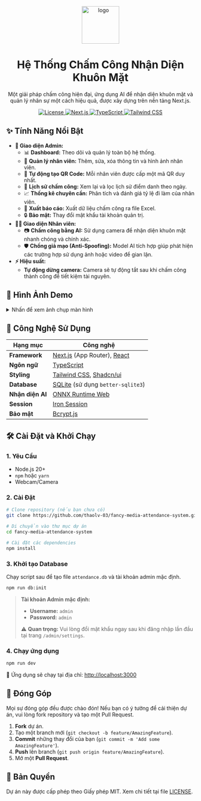 
<div align="center">
  <img src="./public/logo.svg" alt="logo" width="100"/>
  <h1>Hệ Thống Chấm Công Nhận Diện Khuôn Mặt</h1>
  <p>
    Một giải pháp chấm công hiện đại, ứng dụng AI để nhận diện khuôn mặt và quản lý nhân sự một cách hiệu quả, được xây dựng trên nền tảng Next.js.
  </p>
  
  <p>
    <a href="https://github.com/thaolv-03/fancy-media-attendance-system/blob/main/LICENSE">
      <img alt="License" src="https://img.shields.io/badge/license-MIT-blue.svg"/>
    </a>
    <a href="#">
      <img alt="Next.js" src="https://img.shields.io/badge/Next.js-14-black?logo=next.js"/>
    </a>
     <a href="#">
      <img alt="TypeScript" src="https://img.shields.io/badge/TypeScript-5-blue?logo=typescript"/>
    </a>
    <a href="#">
      <img alt="Tailwind CSS" src="https://img.shields.io/badge/Tailwind_CSS-3-green?logo=tailwind-css"/>
    </a>
  </p>
</div>

## ✨ Tính Năng Nổi Bật

-   **👤 Giao diện Admin:**
    -   📊 **Dashboard:** Theo dõi và quản lý toàn bộ hệ thống.
    -   👥 **Quản lý nhân viên:** Thêm, sửa, xóa thông tin và hình ảnh nhân viên.
    -   🤖 **Tự động tạo QR Code:** Mỗi nhân viên được cấp một mã QR duy nhất.
    -   📅 **Lịch sử chấm công:** Xem lại và lọc lịch sử điểm danh theo ngày.
    -   📈 **Thống kê chuyên cần:** Phân tích và đánh giá tỷ lệ đi làm của nhân viên.
    -   📄 **Xuất báo cáo:** Xuất dữ liệu chấm công ra file Excel.
    -   🔒 **Bảo mật:** Thay đổi mật khẩu tài khoản quản trị.
-   **👨‍💼 Giao diện Nhân viên:**
    -   📷 **Chấm công bằng AI:** Sử dụng camera để nhận diện khuôn mặt nhanh chóng và chính xác.
    -   🛡️ **Chống giả mạo (Anti-Spoofing):** Model AI tích hợp giúp phát hiện các trường hợp sử dụng ảnh hoặc video để gian lận.
-   **⚡ Hiệu suất:**
    -   **Tự động dừng camera:** Camera sẽ tự động tắt sau khi chấm công thành công để tiết kiệm tài nguyên.

## 📸 Hình Ảnh Demo

<details>
<summary>Nhấn để xem ảnh chụp màn hình</summary>
<br/>
<p align="center">
  <em>(Thêm ảnh chụp màn hình trang Admin Dashboard ở đây)</em>
  <br/>
  <strong>Trang quản trị của Admin</strong>
</p>
<p align="center">
  <em>(Thêm ảnh chụp màn hình trang Chấm công của nhân viên ở đây)</em>
  <br/>
  <strong>Giao diện chấm công của nhân viên</strong>
</p>
</details>

## 🚀 Công Nghệ Sử Dụng

| Hạng mục        | Công nghệ                                                                                               |
| --------------- | ------------------------------------------------------------------------------------------------------- |
| **Framework**   | [Next.js](https://nextjs.org/) (App Router), [React](https://reactjs.org/)                              |
| **Ngôn ngữ**    | [TypeScript](https://www.typescriptlang.org/)                                                           |
| **Styling**     | [Tailwind CSS](https://tailwindcss.com/), [Shadcn/ui](https://ui.shadcn.com/)                            |
| **Database**    | [SQLite](https://www.sqlite.org/index.html) (sử dụng `better-sqlite3`)                                  |
| **Nhận diện AI**| [ONNX Runtime Web](https://onnxruntime.ai/docs/api/js/)                                                   |
| **Session**     | [Iron Session](https://github.com/vvo/iron-session)                                                     |
| **Bảo mật**     | [Bcrypt.js](https://github.com/kelektiv/bcrypt.js)                                                      |

## 🛠️ Cài Đặt và Khởi Chạy

### 1. Yêu Cầu
-   Node.js 20+
-   `npm` hoặc `yarn`
-   Webcam/Camera

### 2. Cài Đặt
```bash
# Clone repository (nếu bạn chưa có)
git clone https://github.com/thaolv-03/fancy-media-attendance-system.git

# Di chuyển vào thư mục dự án
cd fancy-media-attendance-system

# Cài đặt các dependencies
npm install
```

### 3. Khởi tạo Database

Chạy script sau để tạo file `attendance.db` và tài khoản admin mặc định.

```bash
npm run db:init
```

> **Tài khoản Admin mặc định:**
> -   **Username:** `admin`
> -   **Password:** `admin`
>
> ⚠️ **Quan trọng:** Vui lòng đổi mật khẩu ngay sau khi đăng nhập lần đầu tại trang `/admin/settings`.


### 4. Chạy ứng dụng
```bash
npm run dev
```
🎉 Ứng dụng sẽ chạy tại địa chỉ: [http://localhost:3000](http://localhost:3000)

## 🤝 Đóng Góp

Mọi sự đóng góp đều được chào đón! Nếu bạn có ý tưởng để cải thiện dự án, vui lòng fork repository và tạo một Pull Request.

1.  **Fork** dự án.
2.  Tạo một branch mới (`git checkout -b feature/AmazingFeature`).
3.  **Commit** những thay đổi của bạn (`git commit -m 'Add some AmazingFeature'`).
4.  **Push** lên branch (`git push origin feature/AmazingFeature`).
5.  Mở một **Pull Request**.

## 📄 Bản Quyền

Dự án này được cấp phép theo Giấy phép MIT. Xem chi tiết tại file [LICENSE](https://github.com/thaolv-03/fancy-media-attendance-system/blob/main/LICENSE).
